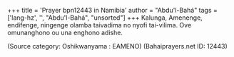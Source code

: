 +++
title = 'Prayer bpn12443 in Namibia'
author = "Abdu'l-Bahá"
tags = ['lang-hz', '', "Abdu'l-Bahá", "unsorted"]
+++
Kalunga, Amenenge, endifenge, ningenge olamba taivadima no nyofi tai-vilima. Ove omunanghono ou una enghono adishe.

(Source category: Oshikwanyama : EAMENO)
(Bahaiprayers.net ID: 12443)
